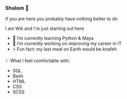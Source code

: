 ### Shalom 👋
if you are here you probably have nothing better to do

I am Wik and I'm just starting out here

- 🌱 I’m currently learning Python & Maya
- 🔭 I’m currently working on improving my career in IT
- ⚡ Fun fact: my last meal on Earth would be knafeh

✨ What I feel comfortable with:
- SQL
- Bash
- HTML
- CSS
- SCSS
<!--
**wiktoriastel/wiktoriastel** is a ✨ _special_ ✨ repository because its `README.md` (this file) appears on your GitHub profile.

Here are some ideas to get you started:

- 🔭 I’m currently working on ...
- 🌱 I’m currently learning ...
- 👯 I’m looking to collaborate on ...
- 🤔 I’m looking for help with ...
- 💬 Ask me about ...
- 📫 How to reach me: ...
- 😄 Pronouns: ...
- ⚡ Fun fact: ...
-->
